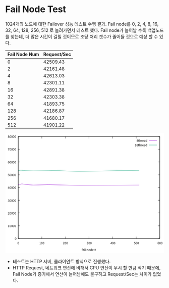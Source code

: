 # Fail Node Test
1024개의 노드에 대한 Failover 성능 테스트 수행 결과. Fail node를 0, 2, 4, 8, 16, 32, 64, 128, 256, 512 로 늘려가면서 테스트 했다. Fail node가 늘어날 수록 백업노드를 찾는데, 더 많은 시간이 걸릴 것이므로 초당 처리 갯수가 줄어들 것으로 예상 할 수 있다.  

Fail Node Num  | Request/Sec
---------------|-------------
0              | 42509.43
2              | 42161.48
4              | 42613.03
8              | 42301.11
16             | 42891.38
32             | 42303.38
64             | 41893.75
128            | 42186.87
256            | 41680.17
512            | 41901.22

![](/result/request_failover_1024_16c.png)
* 테스트는 HTTP 서버, 클라이언트 방식으로 진행했다.  
* HTTP Request, 네트워크 연산에 비해서 CPU 연산이 무시 할 만큼 작기 때문에, Fail Node가 증가해서 연산이 늘어남에도 불구하고 Request/Sec는 차이가 없었다.
